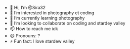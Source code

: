 - 👋 Hi, I’m @Sira32
- 👀 I’m interested in photography et coding
- 🌱 I’m currently learning photography
- 💞️ I’m looking to collaborate on coding and stardey valley
- 📫 How to reach me idk
- 😄 Pronouns: ?
- ⚡ Fun fact: I love stardew valley

<!---
Sira32/Sira32 is a ✨ special ✨ repository because its `README.md` (this file) appears on your GitHub profile.
You can click the Preview link to take a look at your changes.
--->
